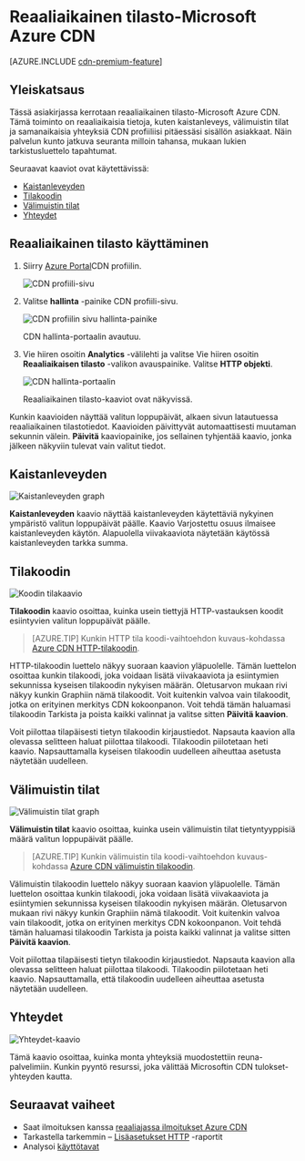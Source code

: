 <properties
    pageTitle="Real-aikainen – tilasto-Azure CDN | Microsoft Azure"
    description="Reaaliaikainen tilasto on reaaliaikaisia tietoja Azure CDN suorituskyvystä pitäessäsi sisällön asiakkaat."
    services="cdn"
    documentationCenter=""
    authors="camsoper"
    manager="erikre"
    editor=""/>

<tags
    ms.service="cdn"
    ms.workload="tbd"
    ms.tgt_pltfrm="na"
    ms.devlang="na"
    ms.topic="article"
    ms.date="07/28/2016"
    ms.author="casoper"/>

# <a name="real-time-stats-in-microsoft-azure-cdn"></a>Reaaliaikainen tilasto-Microsoft Azure CDN

[AZURE.INCLUDE [cdn-premium-feature](../../includes/cdn-premium-feature.md)]

## <a name="overview"></a>Yleiskatsaus

Tässä asiakirjassa kerrotaan reaaliaikainen tilasto-Microsoft Azure CDN.  Tämä toiminto on reaaliaikaisia tietoja, kuten kaistanleveys, välimuistin tilat ja samanaikaisia yhteyksiä CDN profiiliisi pitäessäsi sisällön asiakkaat. Näin palvelun kunto jatkuva seuranta milloin tahansa, mukaan lukien tarkistusluettelo tapahtumat.

Seuraavat kaaviot ovat käytettävissä:

* [Kaistanleveyden](#bandwidth)
* [Tilakoodin](#status-codes)
* [Välimuistin tilat](#cache-statuses)
* [Yhteydet](#connections)


## <a name="accessing-real-time-stats"></a>Reaaliaikainen tilasto käyttäminen

1. Siirry [Azure Portal](https://portal.azure.com)CDN profiilin.

    ![CDN profiili-sivu](./media/cdn-real-time-stats/cdn-profile-blade.png)

2. Valitse **hallinta** -painike CDN profiili-sivu.

    ![CDN profiilin sivu hallinta-painike](./media/cdn-real-time-stats/cdn-manage-btn.png)

    CDN hallinta-portaalin avautuu.

3. Vie hiiren osoitin **Analytics** -välilehti ja valitse Vie hiiren osoitin **Reaaliaikaisen tilasto** -valikon avauspainike.  Valitse **HTTP objekti**.

    ![CDN hallinta-portaalin](./media/cdn-real-time-stats/cdn-premium-portal.png)

    Reaaliaikainen tilasto-kaaviot ovat näkyvissä.
    
Kunkin kaavioiden näyttää valitun loppupäivät, alkaen sivun latautuessa reaaliaikainen tilastotiedot.  Kaavioiden päivittyvät automaattisesti muutaman sekunnin välein.  **Päivitä** kaaviopainike, jos sellainen tyhjentää kaavio, jonka jälkeen näkyviin tulevat vain valitut tiedot.

## <a name="bandwidth"></a>Kaistanleveyden

![Kaistanleveyden graph](./media/cdn-real-time-stats/cdn-bandwidth.png)

**Kaistanleveyden** kaavio näyttää kaistanleveyden käytettäviä nykyinen ympäristö valitun loppupäivät päälle. Kaavio Varjostettu osuus ilmaisee kaistanleveyden käytön. Alapuolella viivakaaviota näytetään käytössä kaistanleveyden tarkka summa.

## <a name="status-codes"></a>Tilakoodin

![Koodin tilakaavio](./media/cdn-real-time-stats/cdn-status-codes.png)

**Tilakoodin** kaavio osoittaa, kuinka usein tiettyjä HTTP-vastauksen koodit esiintyvien valitun loppupäivät päälle.

> [AZURE.TIP]  Kunkin HTTP tila koodi-vaihtoehdon kuvaus-kohdassa [Azure CDN HTTP-tilakoodin](https://msdn.microsoft.com/library/mt759238.aspx).

HTTP-tilakoodin luettelo näkyy suoraan kaavion yläpuolelle. Tämän luettelon osoittaa kunkin tilakoodi, joka voidaan lisätä viivakaaviota ja esiintymien sekunnissa kyseisen tilakoodin nykyisen määrän. Oletusarvon mukaan rivi näkyy kunkin Graphiin nämä tilakoodit. Voit kuitenkin valvoa vain tilakoodit, jotka on erityinen merkitys CDN kokoonpanon. Voit tehdä tämän haluamasi tilakoodin Tarkista ja poista kaikki valinnat ja valitse sitten **Päivitä kaavion**. 

Voit piilottaa tilapäisesti tietyn tilakoodin kirjaustiedot.  Napsauta kaavion alla olevassa selitteen haluat piilottaa tilakoodi. Tilakoodin piilotetaan heti kaavio. Napsauttamalla kyseisen tilakoodin uudelleen aiheuttaa asetusta näytetään uudelleen.

## <a name="cache-statuses"></a>Välimuistin tilat

![Välimuistin tilat graph](./media/cdn-real-time-stats/cdn-cache-status.png)

**Välimuistin tilat** kaavio osoittaa, kuinka usein välimuistin tilat tietyntyyppisiä määrä valitun loppupäivät päälle. 

> [AZURE.TIP]  Kunkin välimuistin tila koodi-vaihtoehdon kuvaus-kohdassa [Azure CDN välimuistin tilakoodin](https://msdn.microsoft.com/library/mt759237.aspx).

Välimuistin tilakoodin luettelo näkyy suoraan kaavion yläpuolelle. Tämän luettelon osoittaa kunkin tilakoodi, joka voidaan lisätä viivakaaviota ja esiintymien sekunnissa kyseisen tilakoodin nykyisen määrän. Oletusarvon mukaan rivi näkyy kunkin Graphiin nämä tilakoodit. Voit kuitenkin valvoa vain tilakoodit, jotka on erityinen merkitys CDN kokoonpanon. Voit tehdä tämän haluamasi tilakoodin Tarkista ja poista kaikki valinnat ja valitse sitten **Päivitä kaavion**. 

Voit piilottaa tilapäisesti tietyn tilakoodin kirjaustiedot.  Napsauta kaavion alla olevassa selitteen haluat piilottaa tilakoodi. Tilakoodin piilotetaan heti kaavio. Napsauttamalla, että tilakoodin uudelleen aiheuttaa asetusta näytetään uudelleen.

## <a name="connections"></a>Yhteydet

![Yhteydet-kaavio](./media/cdn-real-time-stats/cdn-connections.png)

Tämä kaavio osoittaa, kuinka monta yhteyksiä muodostettiin reuna-palvelimiin. Kunkin pyyntö resurssi, joka välittää Microsoftin CDN tulokset-yhteyden kautta.

## <a name="next-steps"></a>Seuraavat vaiheet

- Saat ilmoituksen kanssa [reaaliajassa ilmoitukset Azure CDN](cdn-real-time-alerts.md)
- Tarkastella tarkemmin – [Lisäasetukset HTTP](cdn-advanced-http-reports.md) -raportit
- Analysoi [käyttötavat](cdn-analyze-usage-patterns.md)

